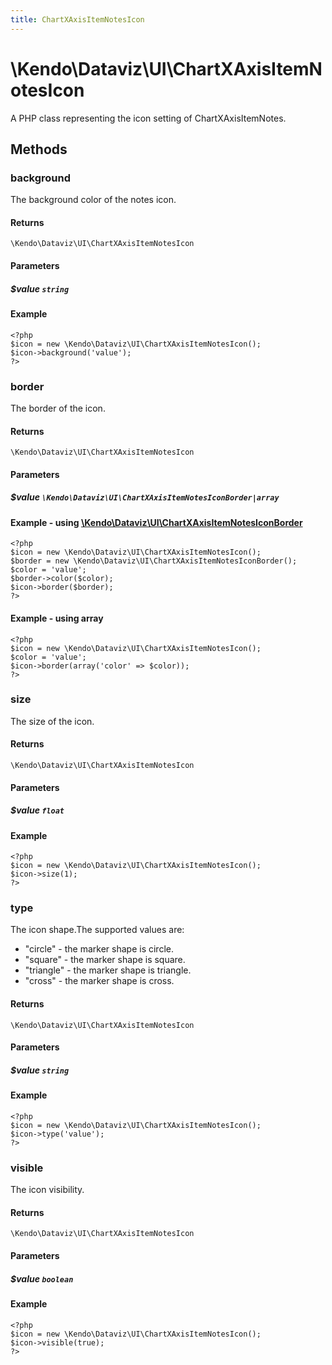 ```yaml
---
title: ChartXAxisItemNotesIcon
---
```


# \Kendo\Dataviz\UI\ChartXAxisItemNotesIcon

A PHP class representing the icon setting of ChartXAxisItemNotes.


## Methods

### background
The background color of the notes icon.

#### Returns
`\Kendo\Dataviz\UI\ChartXAxisItemNotesIcon`

#### Parameters

##### $value `string`



#### Example 
    <?php
    $icon = new \Kendo\Dataviz\UI\ChartXAxisItemNotesIcon();
    $icon->background('value');
    ?>

### border

The border of the icon.

#### Returns
`\Kendo\Dataviz\UI\ChartXAxisItemNotesIcon`

#### Parameters

##### $value `\Kendo\Dataviz\UI\ChartXAxisItemNotesIconBorder|array`


#### Example - using [\Kendo\Dataviz\UI\ChartXAxisItemNotesIconBorder](/api/wrappers/php/Kendo/Dataviz/UI/ChartXAxisItemNotesIconBorder)
    <?php
    $icon = new \Kendo\Dataviz\UI\ChartXAxisItemNotesIcon();
    $border = new \Kendo\Dataviz\UI\ChartXAxisItemNotesIconBorder();
    $color = 'value';
    $border->color($color);
    $icon->border($border);
    ?>

#### Example - using array

    <?php
    $icon = new \Kendo\Dataviz\UI\ChartXAxisItemNotesIcon();
    $color = 'value';
    $icon->border(array('color' => $color));
    ?>

### size
The size of the icon.

#### Returns
`\Kendo\Dataviz\UI\ChartXAxisItemNotesIcon`

#### Parameters

##### $value `float`



#### Example 
    <?php
    $icon = new \Kendo\Dataviz\UI\ChartXAxisItemNotesIcon();
    $icon->size(1);
    ?>

### type
The icon shape.The supported values are:
* "circle" - the marker shape is circle.
* "square" - the marker shape is square.
* "triangle" - the marker shape is triangle.
* "cross" - the marker shape is cross.

#### Returns
`\Kendo\Dataviz\UI\ChartXAxisItemNotesIcon`

#### Parameters

##### $value `string`



#### Example 
    <?php
    $icon = new \Kendo\Dataviz\UI\ChartXAxisItemNotesIcon();
    $icon->type('value');
    ?>

### visible
The icon visibility.

#### Returns
`\Kendo\Dataviz\UI\ChartXAxisItemNotesIcon`

#### Parameters

##### $value `boolean`



#### Example 
    <?php
    $icon = new \Kendo\Dataviz\UI\ChartXAxisItemNotesIcon();
    $icon->visible(true);
    ?>

